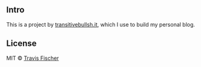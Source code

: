 ## Intro

This is a project by [transitivebullsh.it](https://transitivebullsh.it), which I use to build my personal blog.

## License

MIT © [Travis Fischer](https://transitivebullsh.it)

